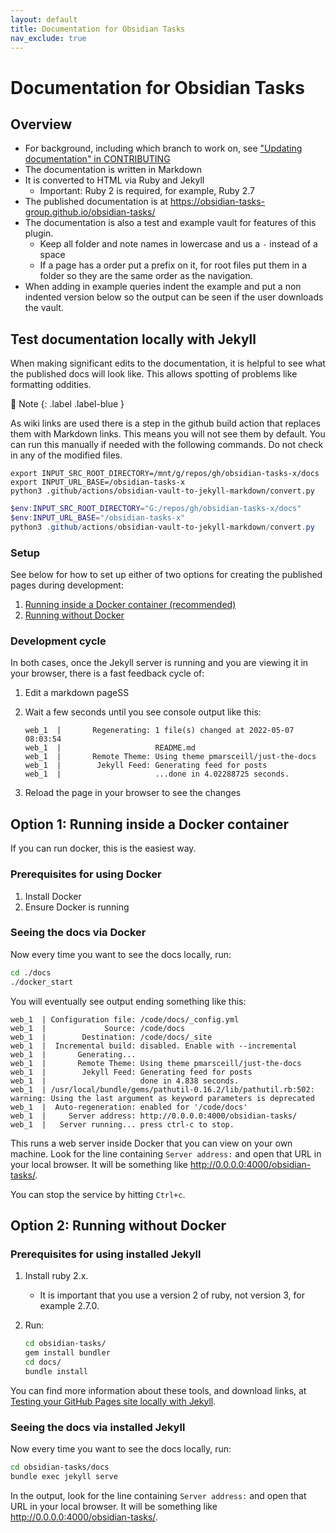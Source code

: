 ```yaml
---
layout: default
title: Documentation for Obsidian Tasks
nav_exclude: true
---
```


# Documentation for Obsidian Tasks

## Overview

- For background, including which branch to work on, see ["Updating documentation" in CONTRIBUTING](../CONTRIBUTING.md#updating-documentation)
- The documentation is written in Markdown
- It is converted to HTML via Ruby and Jekyll
  - Important: Ruby 2 is required, for example, Ruby 2.7
- The published documentation is at <https://obsidian-tasks-group.github.io/obsidian-tasks/>
- The documentation is also a test and example vault for features of this plugin.
  - Keep all folder and note names in lowercase and us a `-` instead of a space
  - If a page has a order put a prefix on it, for root files put them in a folder so they are the same order as the navigation.
- When adding in example queries indent the example and put a non indented version below so the output can be seen if the user downloads the vault.

## Test documentation locally with Jekyll

When making significant edits to the documentation, it is helpful to see what
the published docs will look like. This allows spotting of problems like formatting oddities.

<div class="code-example" markdown="1">
📝 Note
{: .label .label-blue }

As wiki links are used there is a step in the github build action that replaces them with Markdown links. This means you will not see them by default. You can run this manually if needed with the following commands. Do not check in any of the modified files.

```shell
export INPUT_SRC_ROOT_DIRECTORY=/mnt/g/repos/gh/obsidian-tasks-x/docs
export INPUT_URL_BASE=/obsidian-tasks-x
python3 .github/actions/obsidian-vault-to-jekyll-markdown/convert.py
```

```PowerShell
$env:INPUT_SRC_ROOT_DIRECTORY="G:/repos/gh/obsidian-tasks-x/docs"
$env:INPUT_URL_BASE="/obsidian-tasks-x"
python3 .github/actions/obsidian-vault-to-jekyll-markdown/convert.py
```


</div>

### Setup

See below for how to set up either of two options for creating the published pages during development:

1. [Running inside a Docker container (recommended)](#option-1-running-inside-a-docker-container)
2. [Running without Docker](#option-2-running-without-docker)

### Development cycle

In both cases, once the Jekyll server is running and you are viewing it in your browser,
there is a fast feedback cycle of:

1. Edit a markdown pageSS
1. Wait a few seconds until you see console output like this:

    ```text
    web_1  |       Regenerating: 1 file(s) changed at 2022-05-07 08:03:54
    web_1  |                     README.md
    web_1  |       Remote Theme: Using theme pmarsceill/just-the-docs
    web_1  |        Jekyll Feed: Generating feed for posts
    web_1  |                     ...done in 4.02288725 seconds.
    ```

1. Reload the page in your browser to see the changes

## Option 1: Running inside a Docker container

If you can run docker, this is the easiest way.

### Prerequisites for using Docker

1. Install Docker
2. Ensure Docker is running

### Seeing the docs via Docker

Now every time you want to see the docs locally, run:

```bash
cd ./docs
./docker_start
```

You will eventually see output ending something like this:

```text
web_1  | Configuration file: /code/docs/_config.yml
web_1  |             Source: /code/docs
web_1  |        Destination: /code/docs/_site
web_1  |  Incremental build: disabled. Enable with --incremental
web_1  |       Generating...
web_1  |       Remote Theme: Using theme pmarsceill/just-the-docs
web_1  |        Jekyll Feed: Generating feed for posts
web_1  |                     done in 4.838 seconds.
web_1  | /usr/local/bundle/gems/pathutil-0.16.2/lib/pathutil.rb:502: warning: Using the last argument as keyword parameters is deprecated
web_1  |  Auto-regeneration: enabled for '/code/docs'
web_1  |     Server address: http://0.0.0.0:4000/obsidian-tasks/
web_1  |   Server running... press ctrl-c to stop.
```

This runs a web server inside Docker that you can view on your own machine.
Look for the line containing `Server address:` and open that URL in your local browser.
It will be something like <http://0.0.0.0:4000/obsidian-tasks/>.

You can stop the service by hitting `Ctrl+c`.

## Option 2: Running without Docker

### Prerequisites for using installed Jekyll

1. Install ruby 2.x.
    - It is important that you use a version 2 of ruby, not version 3, for example 2.7.0.
1. Run:

    ```bash
    cd obsidian-tasks/
    gem install bundler
    cd docs/
    bundle install
    ```

You can find more information about these tools, and download links, at
[Testing your GitHub Pages site locally with Jekyll](https://docs.github.com/en/pages/setting-up-a-github-pages-site-with-jekyll/testing-your-github-pages-site-locally-with-jekyll).

### Seeing the docs via installed Jekyll

Now every time you want to see the docs locally, run:

```bash
cd obsidian-tasks/docs
bundle exec jekyll serve
```

In the output, look for the line containing `Server address:` and open that URL in your local browser.
It will be something like <http://0.0.0.0:4000/obsidian-tasks/>.
